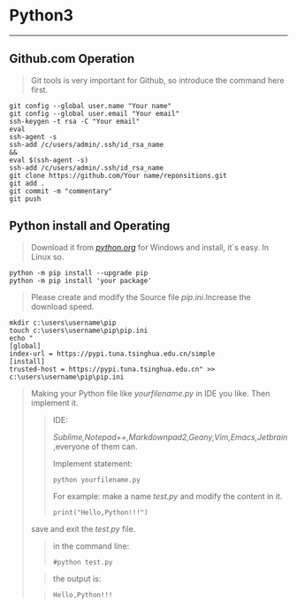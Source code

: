 
# Python3
-----

## Github.com Operation

> Git tools is very important for Github, so introduce the command here first.
>
    git config --global user.name "Your name"	
    git config --global user.email "Your email"
    ssh-keygen -t rsa -C "Your email"	
    eval
    ssh-agent -s
    ssh-add /c/users/admin/.ssh/id_rsa_name
    &&
    eval $(ssh-agent -s)
    ssh-add /c/users/admin/.ssh/id_rsa_name
    git clone https://github.com/Your name/reponsitions.git
    git add .
    git commit -m "commentary"
    git push

## Python install and Operating
> Download it from *[python.org](https://www.python.org/downloads/)* for Windows and install, it`s easy. In Linux so.
> 
    python -m pip install --upgrade pip
    python -m pip install 'your package'

> Please create and modify the Source file *pip.ini*.Increase the download speed.
>
    mkdir c:\users\username\pip
    touch c:\users\username\pip\pip.ini
    echo "
    [global]
    index-url = https://pypi.tuna.tsinghua.edu.cn/simple
    [install]
    trusted-host = https://pypi.tuna.tsinghua.edu.cn" >> c:\users\username\pip\pip.ini

> Making your Python file like *yourfilename.py* in IDE you like. Then implement it.
> > IDE:
> > 
> > *Sublime,Notepad++,Markdownpad2,Geany,Vim,Emacs,Jetbrain*,everyone of them can.
> > 
> > Implement statement:
> > 
> >     python yourfilename.py
> > 
> > For example: make a name *test.py* and modify the content in it.
> > 
> >     print("Hello,Python!!!")
>   save and exit the *test.py* file.
> > in the command line:
> > 
> >     #python test.py
> 
> > the output is:
>   
> >     Hello,Python!!!
>       




